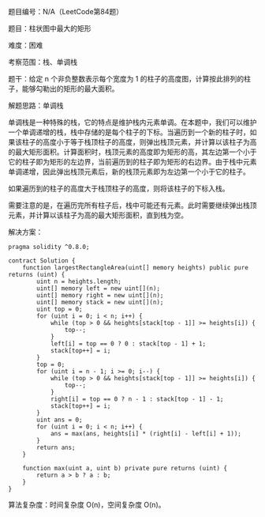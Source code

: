 题目编号：N/A（LeetCode第84题）

题目：柱状图中最大的矩形

难度：困难

考察范围：栈、单调栈

题干：给定 n 个非负整数表示每个宽度为 1 的柱子的高度图，计算按此排列的柱子，能够勾勒出的矩形的最大面积。

解题思路：单调栈

单调栈是一种特殊的栈，它的特点是维护栈内元素单调。在本题中，我们可以维护一个单调递增的栈，栈中存储的是每个柱子的下标。当遍历到一个新的柱子时，如果该柱子的高度小于等于栈顶柱子的高度，则弹出栈顶元素，并计算以该柱子为高的最大矩形面积。计算面积时，栈顶元素的高度即为矩形的高，其左边第一个小于它的柱子即为矩形的左边界，当前遍历到的柱子即为矩形的右边界。由于栈中元素单调递增，因此弹出栈顶元素后，新的栈顶元素即为左边第一个小于它的柱子。

如果遍历到的柱子的高度大于栈顶柱子的高度，则将该柱子的下标入栈。

需要注意的是，在遍历完所有柱子后，栈中可能还有元素。此时需要继续弹出栈顶元素，并计算以该柱子为高的最大矩形面积，直到栈为空。

解决方案：

```
pragma solidity ^0.8.0;

contract Solution {
    function largestRectangleArea(uint[] memory heights) public pure returns (uint) {
        uint n = heights.length;
        uint[] memory left = new uint[](n);
        uint[] memory right = new uint[](n);
        uint[] memory stack = new uint[](n);
        uint top = 0;
        for (uint i = 0; i < n; i++) {
            while (top > 0 && heights[stack[top - 1]] >= heights[i]) {
                top--;
            }
            left[i] = top == 0 ? 0 : stack[top - 1] + 1;
            stack[top++] = i;
        }
        top = 0;
        for (uint i = n - 1; i >= 0; i--) {
            while (top > 0 && heights[stack[top - 1]] >= heights[i]) {
                top--;
            }
            right[i] = top == 0 ? n - 1 : stack[top - 1] - 1;
            stack[top++] = i;
        }
        uint ans = 0;
        for (uint i = 0; i < n; i++) {
            ans = max(ans, heights[i] * (right[i] - left[i] + 1));
        }
        return ans;
    }
    
    function max(uint a, uint b) private pure returns (uint) {
        return a > b ? a : b;
    }
}
```

算法复杂度：时间复杂度 O(n)，空间复杂度 O(n)。